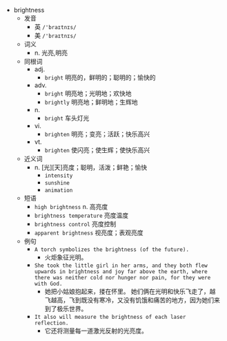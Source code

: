 - brightness
  - 发音
    - 英 `/'braɪtnɪs/`
    - 美 `/'braɪtnɪs/`
  - 词义
    - n. 光亮,明亮
  - 同根词
    - adj.
      - `bright` 明亮的，鲜明的；聪明的；愉快的
    - adv.
      - `bright` 明亮地；光明地；欢快地
      - `brightly` 明亮地；鲜明地；生辉地
    - n.
      - `bright` 车头灯光
    - vi.
      - `brighten` 明亮；变亮；活跃；快乐高兴
    - vt.
      - `brighten` 使闪亮；使生辉；使快乐高兴
  - 近义词
    - n. [光][天]亮度；聪明，活泼；鲜艳；愉快
      - `intensity`
      - `sunshine`
      - `animation`
  - 短语
    - `high brightness` n. 高亮度 
    - `brightness temperature` 亮度温度 
    - `brightness control` 亮度控制 
    - `apparent brightness` 视亮度；表观亮度 
  - 例句
    - `A torch symbolizes the brightness (of the future).`
      - 火炬象征光明。
    - `She took the little girl in her arms, and they both flew upwards in brightness and joy far above the earth, where there was neither cold nor hunger nor pain, for they were with God.`
      - 她把小姑娘抱起来，搂在怀里。 她们俩在光明和快乐飞走了，越飞越高，飞到既没有寒冷，又没有饥饿和痛苦的地方，因为她们来到了极乐世界。
    - `It also will measure the brightness of each laser reflection.`
      - 它还将测量每一道激光反射的光亮度。

